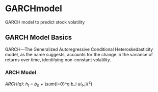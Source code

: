 # GARCHmodel
GARCH model to predict stock volatility
## GARCH Model Basics 
GARCH—The Generalized Autoregressive Conditional Heteroskedasticity model, as the name suggests, accounts for the change in the variance of returns over time, identifying non-constant volatility. 
### ARCH Model 
_ARCH(q): h<sub>t</sub> = b<sub>0</sub> + \sum_{i=0}^q b_i u(<sub>t-i</sub>)(<sup>2</sup>)
